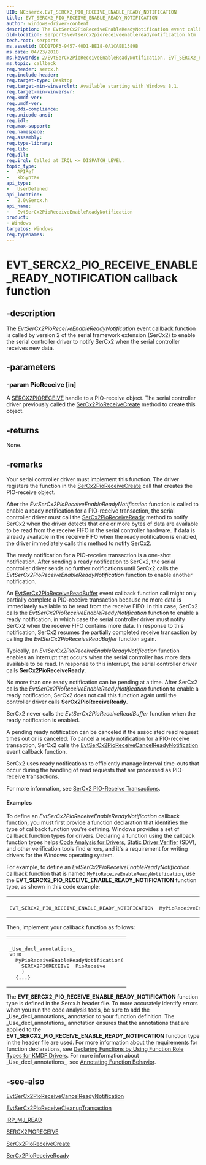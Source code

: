 ```yaml
---
UID: NC:sercx.EVT_SERCX2_PIO_RECEIVE_ENABLE_READY_NOTIFICATION
title: EVT_SERCX2_PIO_RECEIVE_ENABLE_READY_NOTIFICATION
author: windows-driver-content
description: The EvtSerCx2PioReceiveEnableReadyNotification event callback function is called by version 2 of the serial framework extension (SerCx2) to enable the serial controller driver to notify SerCx2 when the serial controller receives new data.
old-location: serports\evtsercx2pioreceiveenablereadynotification.htm
tech.root: serports
ms.assetid: DDD17DF3-9457-40D1-BE18-0A1CAED1389B
ms.date: 04/23/2018
ms.keywords: 2/EvtSerCx2PioReceiveEnableReadyNotification, EVT_SERCX2_PIO_RECEIVE_ENABLE_READY_NOTIFICATION, EVT_SERCX2_PIO_RECEIVE_ENABLE_READY_NOTIFICATION callback, EvtSerCx2PioReceiveEnableReadyNotification, EvtSerCx2PioReceiveEnableReadyNotification callback function [Serial Ports], serports.evtsercx2pioreceiveenablereadynotification
ms.topic: callback
req.header: sercx.h
req.include-header: 
req.target-type: Desktop
req.target-min-winverclnt: Available starting with Windows 8.1.
req.target-min-winversvr: 
req.kmdf-ver: 
req.umdf-ver: 
req.ddi-compliance: 
req.unicode-ansi: 
req.idl: 
req.max-support: 
req.namespace: 
req.assembly: 
req.type-library: 
req.lib: 
req.dll: 
req.irql: Called at IRQL <= DISPATCH_LEVEL.
topic_type:
-	APIRef
-	kbSyntax
api_type:
-	UserDefined
api_location:
-	2.0\Sercx.h
api_name:
-	EvtSerCx2PioReceiveEnableReadyNotification
product:
- Windows
targetos: Windows
req.typenames: 
---
```


# EVT_SERCX2_PIO_RECEIVE_ENABLE_READY_NOTIFICATION callback function


## -description


The <i>EvtSerCx2PioReceiveEnableReadyNotification</i> event callback function is called by version 2 of the serial framework extension (SerCx2) to enable the serial controller driver to notify SerCx2 when the serial controller receives new data.


## -parameters




### -param PioReceive [in]

A <a href="https://docs.microsoft.com/windows-hardware/drivers/serports/sercx2-object-handles">SERCX2PIORECEIVE</a> handle to a PIO-receive object. The serial controller driver previously called the <a href="https://msdn.microsoft.com/library/windows/hardware/dn265264">SerCx2PioReceiveCreate</a> method to create this object.


## -returns



None.




## -remarks



Your serial controller driver must implement this function. The driver registers the function in the <a href="https://msdn.microsoft.com/library/windows/hardware/dn265264">SerCx2PioReceiveCreate</a> call that creates the PIO-receive object.

After the <i>EvtSerCx2PioReceiveEnableReadyNotification</i> function is called to enable a ready notification for a PIO-receive transaction, the serial controller driver must call the <a href="https://msdn.microsoft.com/library/windows/hardware/dn265266">SerCx2PioReceiveReady</a> method to notify SerCx2 when the driver detects that one or more bytes of data are available to be read from the receive FIFO in the serial controller hardware. If data is already available in the receive FIFO when the ready notification is enabled, the driver immediately calls this method to notify SerCx2.

The ready notification for a PIO-receive transaction is a one-shot notification. After sending a ready notification to SerCx2, the serial controller driver sends no further notifications until SerCx2 calls the <i>EvtSerCx2PioReceiveEnableReadyNotification</i> function to enable another notification.

An <a href="https://msdn.microsoft.com/B69A128A-B1B0-47BC-9783-32780FC9C447">EvtSerCx2PioReceiveReadBuffer</a> event callback function call might only partially complete a PIO-receive transaction because no more data is immediately available to be read from the receive FIFO. In this case, SerCx2 calls the <i>EvtSerCx2PioReceiveEnableReadyNotification</i> function to enable a ready notification, in which case the serial controller driver must notify SerCx2 when the receive FIFO contains more data. In response to this notification, SerCx2 resumes the partially completed receive transaction by calling the <i>EvtSerCx2PioReceiveReadBuffer</i> function again.

Typically, an <i>EvtSerCx2PioReceiveEnableReadyNotification</i> function enables an interrupt that occurs when the serial controller has more data available to be read.  In response to this interrupt, the serial controller driver calls <b>SerCx2PioReceiveReady</b>.

No more than one ready notification can be pending at a time. After SerCx2 calls the <i>EvtSerCx2PioReceiveEnableReadyNotification</i> function to enable a ready notification, SerCx2 does not call this function again until the controller driver calls <b>SerCx2PioReceiveReady</b>.

SerCx2 never calls the <i>EvtSerCx2PioReceiveReadBuffer</i> function when the ready notification is enabled.

A pending ready notification can be canceled if the associated read request times out or is canceled. To cancel a ready notification for a PIO-receive transaction, SerCx2 calls the <a href="https://msdn.microsoft.com/6173896B-FF8C-42A0-A42A-963F6311C059">EvtSerCx2PioReceiveCancelReadyNotification</a> event callback function.

SerCx2 uses ready notifications to efficiently manage interval time-outs that occur during the handling of read requests that are processed as PIO-receive transactions.

For more information, see <a href="https://msdn.microsoft.com/library/windows/hardware/dn265332">SerCx2 PIO-Receive Transactions</a>.


#### Examples

To define an <i>EvtSerCx2PioReceiveEnableReadyNotification</i> callback function, you must first provide a function declaration that identifies the type of callback function you're defining. Windows provides a set of callback function types for drivers. Declaring a function using the callback function types helps <a href="https://msdn.microsoft.com/2F3549EF-B50F-455A-BDC7-1F67782B8DCA">Code Analysis for Drivers</a>, <a href="https://msdn.microsoft.com/74feeb16-387c-4796-987a-aff3fb79b556">Static Driver Verifier</a> (SDV), and other verification tools find errors, and it's a requirement for writing drivers for the Windows operating system.

For example, to define an <i>EvtSerCx2PioReceiveEnableReadyNotification</i> callback function that is named <code>MyPioReceiveEnableReadyNotification</code>, use the <b>EVT_SERCX2_PIO_RECEIVE_ENABLE_READY_NOTIFICATION</b> function type, as shown in this code example:

<div class="code"><span codelanguage=""><table>
<tr>
<th></th>
</tr>
<tr>
<td>
<pre>EVT_SERCX2_PIO_RECEIVE_ENABLE_READY_NOTIFICATION  MyPioReceiveEnableReadyNotification;</pre>
</td>
</tr>
</table></span></div>
Then, implement your callback function as follows:

<div class="code"><span codelanguage=""><table>
<tr>
<th></th>
</tr>
<tr>
<td>
<pre>_Use_decl_annotations_
VOID
  MyPioReceiveEnableReadyNotification(
    SERCX2PIORECEIVE  PioReceive
    )
  {...}</pre>
</td>
</tr>
</table></span></div>
The <b>EVT_SERCX2_PIO_RECEIVE_ENABLE_READY_NOTIFICATION</b> function type is defined in the Sercx.h header file. To more accurately identify errors when you run the code analysis tools, be sure to add the _Use_decl_annotations_ annotation to your function definition. The _Use_decl_annotations_ annotation ensures that the annotations that are applied to the <b>EVT_SERCX2_PIO_RECEIVE_ENABLE_READY_NOTIFICATION</b> function type in the header file are used. For more information about the requirements for function declarations, see <a href="https://msdn.microsoft.com/73a408ba-0219-4fde-8dad-ca330e4e67c3">Declaring Functions by Using Function Role Types for KMDF Drivers</a>. For more information about _Use_decl_annotations_, see <a href="http://go.microsoft.com/fwlink/p/?LinkId=286697">Annotating Function Behavior</a>.

<div class="code"></div>



## -see-also




<a href="https://msdn.microsoft.com/6173896B-FF8C-42A0-A42A-963F6311C059">EvtSerCx2PioReceiveCancelReadyNotification</a>



<a href="https://msdn.microsoft.com/2CFCF5D9-23F8-4571-972A-0BE48EB2D046">EvtSerCx2PioReceiveCleanupTransaction</a>



<a href="https://msdn.microsoft.com/library/windows/hardware/ff549327">IRP_MJ_READ</a>



<a href="https://docs.microsoft.com/windows-hardware/drivers/serports/sercx2-object-handles">SERCX2PIORECEIVE</a>



<a href="https://msdn.microsoft.com/library/windows/hardware/dn265264">SerCx2PioReceiveCreate</a>



<a href="https://msdn.microsoft.com/library/windows/hardware/dn265266">SerCx2PioReceiveReady</a>
 

 

